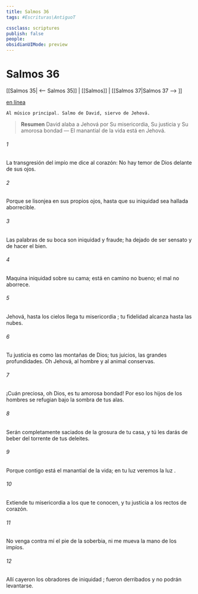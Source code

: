 ```yaml
---
title: Salmos 36
tags: #Escrituras\AntiguoT

cssclass: scriptures
publish: false
people:
obsidianUIMode: preview
---
```


# Salmos 36
[[Salmos 35| <-- Salmos 35]] | [[Salmos]] | [[Salmos 37|Salmos 37 --> ]]

[en línea](https://churchofjesuschrist.org/study/scriptures/ot/ps/36?lang=spa)

```
Al músico principal. Salmo de David, siervo de Jehová.
```

> __Resumen__
David alaba a Jehová por Su misericordia, Su justicia y Su amorosa bondad — El manantial de la vida está en Jehová.

###### 1 
La transgresión del impío me dice al corazón:
No hay 
temor
 de Dios delante de sus ojos.

###### 2 
Porque se lisonjea en sus propios ojos,
hasta que su iniquidad sea hallada aborrecible.

###### 3 
Las palabras de su boca son iniquidad y fraude;
ha dejado de ser sensato y de hacer el bien.

###### 4 
Maquina iniquidad sobre su cama;
está en camino no bueno;
el mal no aborrece.

###### 5 
Jehová, hasta los cielos llega tu 
misericordia
;
tu fidelidad alcanza hasta las nubes.

###### 6 
Tu justicia es como las montañas de Dios;
tus juicios, las grandes profundidades.
Oh Jehová, al hombre y al animal conservas.

###### 7 
¡Cuán preciosa, oh Dios, es tu amorosa bondad!
Por eso los hijos de los hombres se refugian bajo la sombra de tus alas.

###### 8 
Serán completamente saciados de la grosura de tu casa,
y tú les darás de beber del torrente de tus deleites.

###### 9 
Porque contigo está el manantial de la vida;
en tu luz veremos la 
luz
.

###### 10 
Extiende tu misericordia a los que te conocen,
y tu justicia a los rectos de corazón.

###### 11 
No venga contra mí el pie de la soberbia,
ni me mueva la mano de los impíos.

###### 12 
Allí cayeron los obradores de 
iniquidad
;
fueron derribados y no podrán levantarse.

